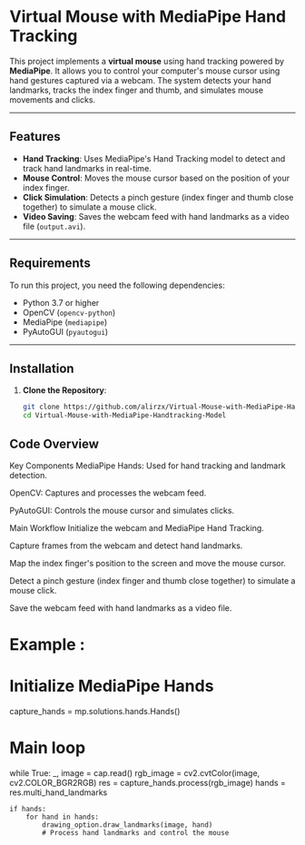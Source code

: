 # Virtual Mouse with MediaPipe Hand Tracking

This project implements a **virtual mouse** using hand tracking powered by **MediaPipe**. It allows you to control your computer's mouse cursor using hand gestures captured via a webcam. The system detects your hand landmarks, tracks the index finger and thumb, and simulates mouse movements and clicks.

---

## Features

- **Hand Tracking**: Uses MediaPipe's Hand Tracking model to detect and track hand landmarks in real-time.
- **Mouse Control**: Moves the mouse cursor based on the position of your index finger.
- **Click Simulation**: Detects a pinch gesture (index finger and thumb close together) to simulate a mouse click.
- **Video Saving**: Saves the webcam feed with hand landmarks as a video file (`output.avi`).

---

## Requirements

To run this project, you need the following dependencies:

- Python 3.7 or higher
- OpenCV (`opencv-python`)
- MediaPipe (`mediapipe`)
- PyAutoGUI (`pyautogui`)

---

## Installation

1. **Clone the Repository**:
   ```bash
   git clone https://github.com/alirzx/Virtual-Mouse-with-MediaPipe-Handtracking-Model.git
   cd Virtual-Mouse-with-MediaPipe-Handtracking-Model


## Code Overview
Key Components
MediaPipe Hands: Used for hand tracking and landmark detection.

OpenCV: Captures and processes the webcam feed.

PyAutoGUI: Controls the mouse cursor and simulates clicks.

Main Workflow
Initialize the webcam and MediaPipe Hand Tracking.

Capture frames from the webcam and detect hand landmarks.

Map the index finger's position to the screen and move the mouse cursor.

Detect a pinch gesture (index finger and thumb close together) to simulate a mouse click.

Save the webcam feed with hand landmarks as a video file.

# Example :
# Initialize MediaPipe Hands
capture_hands = mp.solutions.hands.Hands()

# Main loop
while True:
    _, image = cap.read()
    rgb_image = cv2.cvtColor(image, cv2.COLOR_BGR2RGB)
    res = capture_hands.process(rgb_image)
    hands = res.multi_hand_landmarks

    if hands:
        for hand in hands:
            drawing_option.draw_landmarks(image, hand)
            # Process hand landmarks and control the mouse
